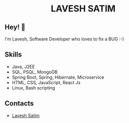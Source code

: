 <h1 align="center">
 LAVESH SATIM
</h1>

## Hey! 👋
I'm Lavesh, 
Software Developer who loves to fix a BUG :-)



## Skills
- Java, J2EE
- SQL, PSQL, MongoDB
- Spring Boot, Spring, Hibernate, Microservice
- HTML, CSS, JavaScript, React Js
- Linux, Bash scripting

## Contacts
- [Lavesh Satim](https://www.youtube.com/channel/UCwkjXPDHYzZT7hCce-AnCLQ)
